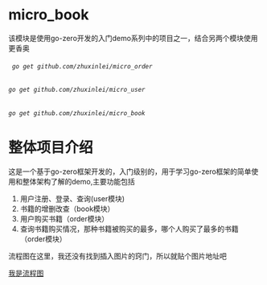 # micro_book
该模块是使用go-zero开发的入门demo系列中的项目之一，结合另两个模块使用更香奥
###### ` go get github.com/zhuxinlei/micro_order`
###### `go get github.com/zhuxinlei/micro_user`
###### `go get github.com/zhuxinlei/micro_book `

# 整体项目介绍
这是一个基于go-zero框架开发的，入门级别的，用于学习go-zero框架的简单使用和整体架构了解的demo,主要功能包括
1. 用户注册、登录、查询(user模块)
2. 书籍的增删改查（book模块）
3. 用户购买书籍（order模块）
4. 查询书籍购买情况，那种书籍被购买的最多，哪个人购买了最多的书籍（order模块）

流程图在这里，我还没有找到插入图片的窍门，所以就贴个图片地址吧


[我是流程图](https://i0.hdslb.com/bfs/album/8d54fa76d9a704d5dc6e8a77094f5d3901e8546e.png)

